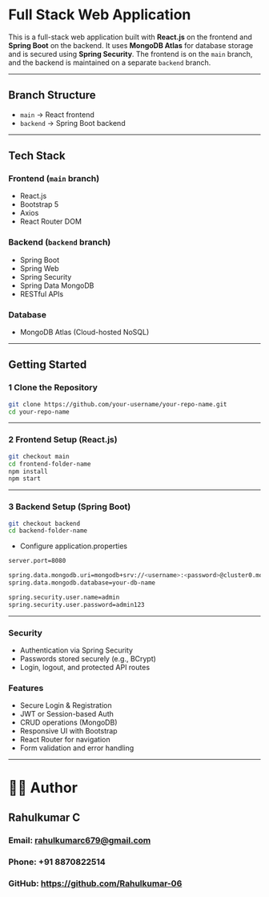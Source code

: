 #  Full Stack Web Application

This is a full-stack web application built with **React.js** on the frontend and **Spring Boot** on the backend. It uses **MongoDB Atlas** for database storage and is secured using **Spring Security**. The frontend is on the `main` branch, and the backend is maintained on a separate `backend` branch.

---

##  Branch Structure

- `main` → React frontend
- `backend` → Spring Boot backend

---

##  Tech Stack

###  Frontend (`main` branch)
- React.js
- Bootstrap 5
- Axios
- React Router DOM

###  Backend (`backend` branch)
- Spring Boot
- Spring Web
- Spring Security
- Spring Data MongoDB
- RESTful APIs

###  Database
- MongoDB Atlas (Cloud-hosted NoSQL)

---

##  Getting Started

### 1 Clone the Repository

```bash
git clone https://github.com/your-username/your-repo-name.git
cd your-repo-name
````
---
### 2 Frontend Setup (React.js)
```bash
git checkout main
cd frontend-folder-name
npm install
npm start
````
---
### 3 Backend Setup (Spring Boot)
````bash
git checkout backend
cd backend-folder-name
````
- Configure application.properties
````bash
server.port=8080

spring.data.mongodb.uri=mongodb+srv://<username>:<password>@cluster0.mongodb.net/your-db-name?retryWrites=true&w=majority
spring.data.mongodb.database=your-db-name

spring.security.user.name=admin
spring.security.user.password=admin123
````
---
###  Security
- Authentication via Spring Security
- Passwords stored securely (e.g., BCrypt)
- Login, logout, and protected API routes

### Features
- Secure Login & Registration
- JWT or Session-based Auth
- CRUD operations (MongoDB)
- Responsive UI with Bootstrap
- React Router for navigation
- Form validation and error handling
---
# 🙋‍♂️ Author
## Rahulkumar C
### Email: rahulkumarc679@gmail.com
### Phone: +91 8870822514
### GitHub: https://github.com/Rahulkumar-06




